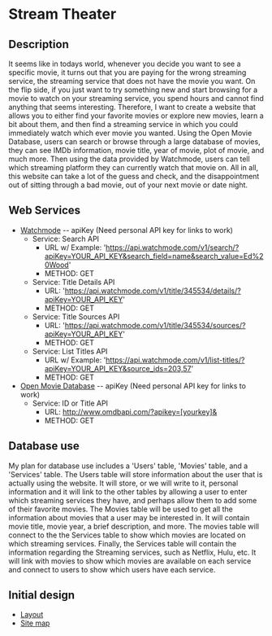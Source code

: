 # Stream Theater

Description
-----------
It seems like in todays world, whenever you decide you want to see a specific movie, it turns out that you are paying for the wrong streaming service, the streaming service that does not have the movie you want. On the flip side, if you just want to try something new and start browsing for a movie to watch on your streaming service, you spend hours and cannot find anything that seems interesting. Therefore, I want to create a website that allows you to either find your favorite movies or explore new movies, learn a bit about them, and then find a streaming service in which you could immediately watch which ever movie you wanted. Using the Open Movie Database, users can search or browse through a large database of movies, they can see IMDb information, movie title, year of movie, plot of movie, and much more. Then using the data provided by Watchmode, users can tell which streaming platform they can currently watch that movie on. All in all, this website can take a lot of the guess and check, and the disappointment out of sitting through a bad movie, out of your next movie or date night.

## Web Services
- [Watchmode](https://api.watchmode.com/) -- apiKey (Need personal API key for links to work)
  - Service: Search API 
      - URL w/ Example: 'https://api.watchmode.com/v1/search/?apiKey=YOUR_API_KEY&search_field=name&search_value=Ed%20Wood'
      - METHOD: GET
  - Service: Title Details API 
      - URL: 'https://api.watchmode.com/v1/title/345534/details/?apiKey=YOUR_API_KEY'
      - METHOD: GET
  - Service: Title Sources API
      - URL: 'https://api.watchmode.com/v1/title/345534/sources/?apiKey=YOUR_API_KEY' 
      - METHOD: GET
   - Service: List Titles API
      - URL w/ Example: 'https://api.watchmode.com/v1/list-titles/?apiKey=YOUR_API_KEY&source_ids=203,57' 
      - METHOD: GET
- [Open Movie Database](https://www.omdbapi.com/) -- apiKey (Need personal API key for links to work)
  - Service: ID or Title API 
      - URL: http://www.omdbapi.com/?apikey=[yourkey]&
      - METHOD: GET

Database use
------------
My plan for database use includes a 'Users' table, 'Movies' table, and a 'Services' table. The Users table will store information about the user that is actually using the website. It will store, or we will write to it, personal information and it will link to the other tables by allowing a user to enter which streaming services they have, and perhaps allow them to add some of their favorite movies. The Movies table will be used to get all the information about movies that a user may be interested in. It will contain movie title, movie year, a brief description, and more. The movies table will connect to the the Services table to show which movies are located on which streaming services. Finally, the Services table will contain the information regarding the Streaming services, such as Netflix, Hulu, etc. It will link with movies to show which movies are available on each service and connect to users to show which users have each service.

Initial design
-------------
- [Layout](./layout.svg)
- [Site map](./sitemap.svg)
